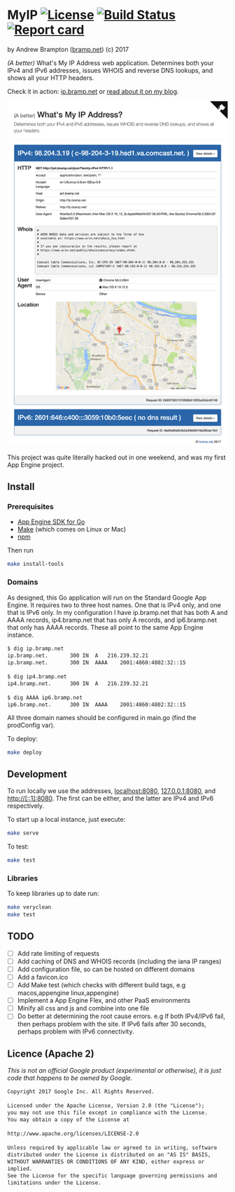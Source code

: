 # MyIP [![License](https://img.shields.io/github/license/bramp/myip.svg)](https://github.com/bramp/myip#licence-apache-2) [![Build Status](https://img.shields.io/travis/bramp/myip.svg)](https://travis-ci.org/bramp/myip) [![Report card](https://goreportcard.com/badge/github.com/bramp/myip)](https://goreportcard.com/report/github.com/bramp/myip)
by Andrew Brampton ([bramp.net](https://bramp.net)) (c) 2017

<!--
Add these when available:
[![Coverage](https://img.shields.io/coveralls/bramp/myip.svg)](https://coveralls.io/github/bramp/myip)
[![GoDoc](https://godoc.org/github.com/bramp/myip?status.svg)](https://godoc.org/github.com/bramp/myip)
-->

*(A better)* What's My IP Address web application.
Determines both your IPv4 and IPv6 addresses, issues WHOIS and reverse DNS lookups, and shows all
your HTTP headers.

Check it in action: [ip.bramp.net](https://ip.bramp.net/) or [read about it on my blog](https://blog.bramp.net/post/2017/02/20/building-a-better-whats-my-ip-site/).

[![ip.bramp.net screenshot](screenshot.png)](https://ip.bramp.net/)

This project was quite literally hacked out in one weekend, and was my first App Engine project.

## Install

### Prerequisites

* [App Engine SDK for Go](https://cloud.google.com/appengine/docs/go/download)
* [Make](https://www.gnu.org/software/make/) (which comes on Linux or Mac)
* [npm](https://www.npmjs.com/)

Then run
```bash
make install-tools
```

### Domains

As designed, this Go application will run on the Standard Google App Engine. It requires
two to three host names. One that is IPv4 only, and one that is IPv6 only. In my configuration
I have ip.bramp.net that has both A and AAAA records, ip4.bramp.net that has only A records,
and ip6.bramp.net that only has AAAA records. These all point to the same App Engine instance.

```
$ dig ip.bramp.net 
ip.bramp.net.		300	IN	A	216.239.32.21
ip.bramp.net.		300	IN	AAAA	2001:4860:4802:32::15

$ dig ip4.bramp.net
ip4.bramp.net.		300	IN	A	216.239.32.21

$ dig AAAA ip6.bramp.net
ip6.bramp.net.		300	IN	AAAA	2001:4860:4802:32::15
```

All three domain names should be configured in main.go (find the prodConfig var).

To deploy:
```bash
make deploy
```

## Development

To run locally we use the addresses, [localhost:8080](http://localhost:8080),
[127.0.0.1:8080](http://127.0.0.1:8080), and [http://[::1]:8080](http://[::1]:8080).
The first can be either, and the latter are IPv4 and IPv6 respectively.

To start up a local instance, just execute:
```bash
make serve
```

To test:
```bash
make test
```

### Libraries

To keep libraries up to date run:
```bash
make veryclean
make test
```


## TODO

- [ ] Add rate limiting of requests
- [ ] Add caching of DNS and WHOIS records (including the iana IP ranges)
- [ ] Add configuration file, so can be hosted on different domains
- [ ] Add a favicon.ico
- [ ] Add Make test (which checks with different build tags, e.g macos,appengine linux,appengine)
- [ ] Implement a App Engine Flex, and other PaaS environments
- [ ] Minify all css and js and combine into one file
- [ ] Do better at determining the root cause errors. e.g If both IPv4/IPv6 fail, then perhaps problem with the site. If IPv6 fails after 30 seconds, perhaps problem with IPv6 connectivity.

## Licence (Apache 2)

*This is not an official Google product (experimental or otherwise), it is
just code that happens to be owned by Google.*

```
Copyright 2017 Google Inc. All Rights Reserved.

Licensed under the Apache License, Version 2.0 (the "License");
you may not use this file except in compliance with the License.
You may obtain a copy of the License at

http://www.apache.org/licenses/LICENSE-2.0

Unless required by applicable law or agreed to in writing, software
distributed under the License is distributed on an "AS IS" BASIS,
WITHOUT WARRANTIES OR CONDITIONS OF ANY KIND, either express or implied.
See the License for the specific language governing permissions and
limitations under the License.
```

